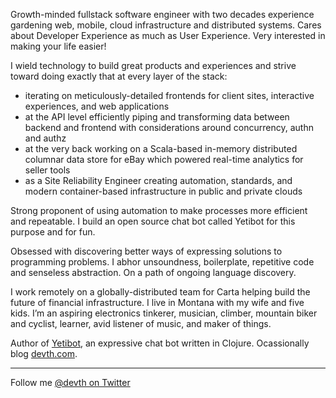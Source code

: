 
Growth-minded fullstack software engineer with two decades experience gardening web, mobile, cloud infrastructure and distributed systems. Cares about Developer Experience as much as User Experience. Very interested in making your life easier!

I wield technology to build great products and experiences and strive toward doing exactly that at every layer of the stack:

- iterating on meticulously-detailed frontends for client sites, interactive experiences, and web applications
- at the API level efficiently piping and transforming data between backend and frontend with considerations around concurrency, authn and authz
- at the very back working on a Scala-based in-memory distributed columnar data store for eBay which powered real-time analytics for seller tools
- as a Site Reliability Engineer creating automation, standards, and modern container-based infrastructure in public and private clouds

Strong proponent of using automation to make processes more efficient and repeatable. I build an open source chat bot called Yetibot for this purpose and for fun.

Obsessed with discovering better ways of expressing solutions to programming problems. I abhor unsoundness, boilerplate, repetitive code and senseless abstraction. On a path of ongoing language discovery.

I work remotely on a globally-distributed team for Carta helping build the future of financial infrastructure. I live in Montana with my wife and five kids. I’m an aspiring electronics tinkerer, musician, climber, mountain biker and cyclist, learner, avid listener of music, and maker of things.

Author of [Yetibot](https://yetibot.com), an expressive chat bot written in Clojure. Ocassionally blog [devth.com](https://devth.com).

---

Follow me [@devth on Twitter](https://twitter.com/devth)
